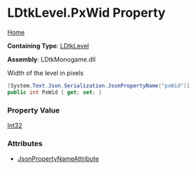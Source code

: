 # LDtkLevel\.PxWid Property

[Home](../../../README.md)

**Containing Type**: [LDtkLevel](../README.md)

**Assembly**: LDtkMonogame\.dll

  
 Width of the level in pixels 

```csharp
[System.Text.Json.Serialization.JsonPropertyName("pxWid")]
public int PxWid { get; set; }
```

### Property Value

[Int32](https://docs.microsoft.com/en-us/dotnet/api/system.int32)

### Attributes

* [JsonPropertyNameAttribute](https://docs.microsoft.com/en-us/dotnet/api/system.text.json.serialization.jsonpropertynameattribute)

